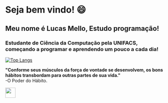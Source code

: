 # Seja bem vindo! :smile:
## Meu nome é Lucas Mello, Estudo programação!
### Estudante de Ciência da Computação pela UNIFACS, começando a programar e aprendendo um pouco a cada dia!


[![Top Langs](https://github-readme-stats.vercel.app/api/top-langs/?username=lucassmelloo&layout=compact)](https://github.com/lucassmelloo/github-readme-stats)


<strong> "Conforme seus músculos da força de vontade se desenvolvem, os bons hábitos transbordam para outras partes de sua vida."</strong> 
<br/>-O Poder do Hábito.
<footer>

   <!-- LINKEDIN ICON LINK -->
   <a align="left" href= "https://www.linkedin.com/in/lucas-de-mello-vieira-17339217b/" target="_blank"><img width = "32px" src = "https://cdn.exclaimer.com/Handbook%20Images/linkedin-icon_128x128.png?_ga=2.169565281.1993837563.1614991205-979785356.1614991205"></a>
     
     
 
